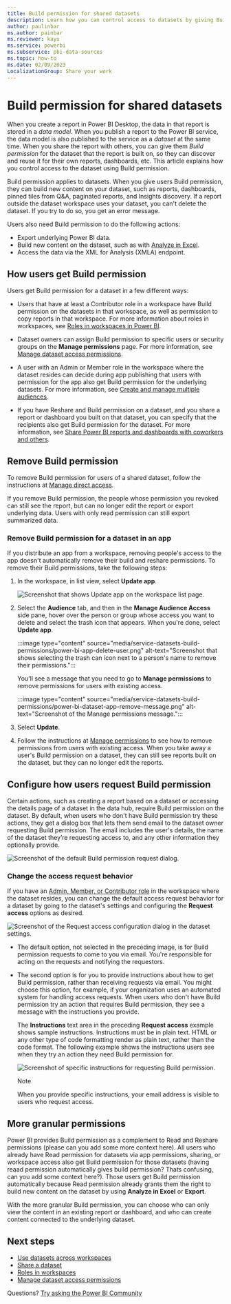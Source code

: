 ```yaml
---
title: Build permission for shared datasets
description: Learn how you can control access to datasets by giving Build permission.
author: paulinbar
ms.author: painbar
ms.reviewer: kayu
ms.service: powerbi
ms.subservice: pbi-data-sources
ms.topic: how-to
ms.date: 02/09/2023
LocalizationGroup: Share your work
---
```

# Build permission for shared datasets

When you create a report in Power BI Desktop, the data in that report is stored in a *data model*. When you publish a report to the Power BI service, the data model is also published to the service as a *dataset* at the same time. When you share the report with others, you can give them *Build permission* for the dataset that the report is built on, so they can discover and reuse it for their own reports, dashboards, etc. This article explains how you control access to the dataset using Build permission.

Build permission applies to datasets. When you give users Build permission, they can build new content on your dataset, such as reports, dashboards, pinned tiles from Q&A, paginated reports, and Insights discovery. If a report outside the dataset workspace uses your dataset, you can't delete the dataset. If you try to do so, you get an error message.

Users also need Build permission to do the following actions:

- Export underlying Power BI data.
- Build new content on the dataset, such as with [Analyze in Excel](../collaborate-share/service-analyze-in-excel.md).
- Access the data via the XML for Analysis (XMLA) endpoint.

## How users get Build permission

Users get Build permission for a dataset in a few different ways:

- Users that have at least a Contributor role in a workspace have Build permission on the datasets in that workspace, as well as permission to copy reports in that workspace. For more information about roles in workspaces, see [Roles in workspaces in Power BI](../collaborate-share/service-roles-new-workspaces.md).
 
- Dataset owners can assign Build permission to specific users or security groups on the  **Manage permissions** page. For more information, see [Manage dataset access permissions](service-datasets-manage-access-permissions.md).

- A user with an Admin or Member role in the workspace where the dataset resides can decide during app publishing that users with permission for the app also get Build permission for the underlying datasets. For more information, see [Create and manage multiple audiences](../collaborate-share/service-create-distribute-apps.md#create-and-manage-multiple-audiences).

- If you have Reshare and Build permission on a dataset, and you share a report or dashboard you built on that dataset, you can specify that the recipients also get Build permission for the dataset. For more information, see [Share Power BI reports and dashboards with coworkers and others](../collaborate-share/service-share-dashboards.md).

## Remove Build permission

To remove Build permission for users of a shared dataset, follow the instructions at [Manage direct access](service-datasets-manage-access-permissions.md#manage-direct-access).

If you remove Build permission, the people whose permission you revoked can still see the report, but can no longer edit the report or export underlying data. Users with only read permission can still export summarized data.

### Remove Build permission for a dataset in an app

If you distribute an app from a workspace, removing people's access to the app doesn't automatically remove their build and reshare permissions. To remove their Build permissions, take the following steps:

1. In the workspace, in list view, select **Update app**. 

   ![Screenshot that shows Update app on the workspace list page.](media/service-datasets-build-permissions/power-bi-app-update.png)

1. Select the **Audience** tab, and then in the **Manage Audience Access** side pane, hover over the person or group whose access you want to delete and select the trash icon that appears. When you're done, select **Update app**.

    :::image type="content" source="media/service-datasets-build-permissions/power-bi-app-delete-user.png" alt-text="Screenshot that shows selecting the trash can icon next to a person's name to remove their permissions.":::

   You'll see a message that you need to go to **Manage permissions** to remove permissions for users with existing access.

   :::image type="content" source="media/service-datasets-build-permissions/power-bi-dataset-app-remove-message.png" alt-text="Screenshot of the Manage permissions message.":::

1. Select **Update**.

1. Follow the instructions at [Manage permissions](service-datasets-manage-access-permissions.md#manage-direct-access) to see how to remove permissions from users with existing access. When you take away a user's Build permission on a dataset, they can still see reports built on the dataset, but they can no longer edit the reports.

## Configure how users request Build permission

Certain actions, such as creating a report based on a dataset or accessing the details page of a dataset in the data hub, require Build permission on the dataset. By default, when users who don't have Build permission try these actions, they get a dialog box that lets them send email to the dataset owner requesting Build permission. The email includes the user's details, the name of the dataset they’re requesting access to, and any other information they optionally provide.

![Screenshot of the default Build permission request dialog.](media/service-datasets-build-permissions/build-permission-default-request-dialog.png)
 
### Change the access request behavior

If you have an [Admin, Member, or Contributor role](../collaborate-share/service-roles-new-workspaces.md) in the workspace where the dataset resides, you can change the default access request behavior for a dataset by going to the dataset's settings and configuring the **Request access** options as desired.

![Screenshot of the Request access configuration dialog in the dataset settings.](media/service-datasets-build-permissions/build-permission-specific-instructions-dialog.png)
 
- The default option, not selected in the preceding image, is for Build permission requests to come to you via email. You're responsible for acting on the requests and notifying the requestors.

- The second option is for you to provide instructions about how to get Build permission, rather than receiving requests via email. You might choose this option, for example, if your organization uses an automated system for handling access requests. When users who don't have Build permission try an action that requires Build permission, they see a message with the instructions you provide.

  The **Instructions** text area in the preceding **Request access** example shows sample instructions. Instructions must be in plain text. HTML or any other type of code formatting render as plain text, rather than the code format. The following example shows the instructions users see when they try an action they need Build permission for.

  ![Screenshot of specific instructions for requesting Build permission.](media/service-datasets-build-permissions/build-permission-specific-instructions-example.png)

  >[!NOTE]
  > When you provide specific instructions, your email address is visible to users who request access.

## More granular permissions

Power BI provides Build permission as a complement to Read and Reshare permissions (please can you add some more context here). All users who already have Read permission for datasets via app permissions, sharing, or workspace access also get Build permission for those datasets (having reaad permission automatically gives build permission? Thats confusing, can you add some context here?). Those users get Build permission automatically because Read permission already grants them the right to build new content on the dataset by using **Analyze in Excel** or **Export**.

With the more granular Build permission, you can choose who can only view the content in an existing report or dashboard, and who can create content connected to the underlying dataset.

## Next steps

* [Use datasets across workspaces](service-datasets-across-workspaces.md)
* [Share a dataset](service-datasets-share.md)
* [Roles in workspaces](../collaborate-share/service-roles-new-workspaces.md)
* [Manage dataset access permissions](service-datasets-manage-access-permissions.md)

Questions? [Try asking the Power BI Community](https://community.powerbi.com)
